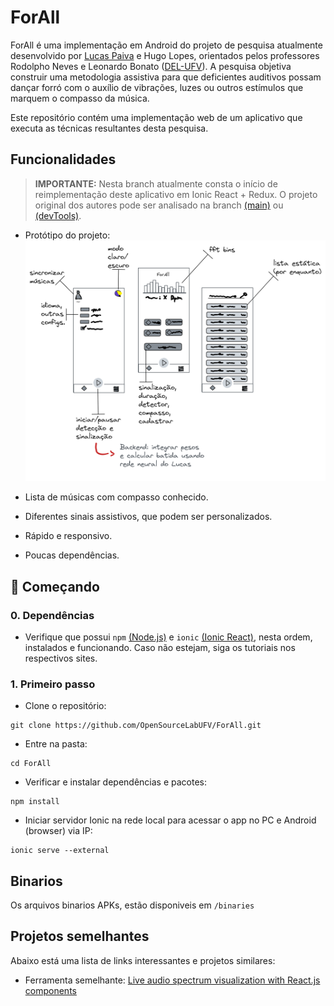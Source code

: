 # ForAll

ForAll é uma implementação em Android do projeto de pesquisa atualmente desenvolvido por [Lucas Paiva](https://github.com/lucas-fpaiva) e Hugo Lopes, orientados pelos professores Rodolpho Neves e Leonardo Bonato ([DEL-UFV](https://del.ufv.br/docentes-2/)). A pesquisa objetiva construir uma metodologia assistiva para que deficientes auditivos possam dançar forró com o auxílio de vibrações, luzes ou outros estímulos que marquem o compasso da música.

Este repositório contém uma implementação web de um aplicativo que executa as técnicas resultantes desta pesquisa.

## Funcionalidades

> **IMPORTANTE:** Nesta branch  atualmente consta o início de reimplementação deste aplicativo em Ionic React + Redux. O projeto original dos autores pode ser analisado na branch [(main)](https://github.com/OpenSourceLabUFV/ForAll/tree/main) ou [(devTools)](https://github.com/OpenSourceLabUFV/ForAll/tree/devTools).

- Protótipo do projeto:
![Prototipo excalidraw da ui e requerimentos do projeto](https://raw.githubusercontent.com/OpenSourceLabUFV/ForAll/v0/prototipo_rapido.png)


- Lista de músicas com compasso conhecido.
- Diferentes sinais assistivos, que podem ser personalizados.
- Rápido e responsivo.
- Poucas dependências.

## 🚀 Começando

### 0. Dependências
- Verifique que possui ```npm``` [(Node.js)](https://nodejs.org/en/) e ```ionic``` [(Ionic React)](https://ionicframework.com/docs/react), nesta ordem, instalados e funcionando. Caso não estejam, siga os tutoriais nos respectivos sites.

### 1. Primeiro passo

- Clone o repositório:
```
git clone https://github.com/OpenSourceLabUFV/ForAll.git
```

- Entre na pasta:
```
cd ForAll
```

- Verificar e instalar dependências e pacotes:
```
npm install
```

- Iniciar servidor Ionic na rede local para acessar o app no PC e Android (browser) via IP:
```
ionic serve --external
```

## Binarios
Os arquivos binarios APKs, estão disponiveis em ```/binaries```

## Projetos semelhantes

Abaixo está uma lista de links interessantes e projetos similares:

- Ferramenta semelhante: [Live audio spectrum visualization with React.js components](
https://github.com/matt-eric/web-audio-fft-visualization-with-react-hooks.git)
<!-- - [Ferramenta semelhante](https://github.com/projeto) -->

